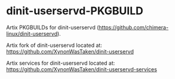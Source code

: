 # dinit-userservd-PKGBUILD

Artix PKGBUILDs for dinit-userservd (https://github.com/chimera-linux/dinit-userservd).

Artix fork of dinit-userservd located at: https://github.com/XynonWasTaken/dinit-userservd

Artix services for dinit-userservd located at: https://github.com/XynonWasTaken/dinit-userservd-services
